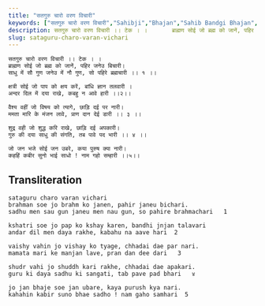 ```yaml
---
title: "सतगुरु चारो वरण विचारी"
keywords: ["सतगुरु चारो वरण विचारी","Sahibji","Bhajan","Sahib Bandgi Bhajan","Sant Kabir Bhajan","bhajan lyrics","साहिब बंदगी भजन","भजन"]
description: सतगुरु चारो वरण विचारी ।। टेक । ।       ब्राह्मण सोई जो ब्रह्म को जानें, पहिर जनेउ बिचारी।       साधु में सौ गुण जनेउ में नौ गुण, सो पहिरे ब्रह्मचार
slug: sataguru-charo-varan-vichari
---
```


  
    सतगुरु चारो वरण विचारी ।। टेक । ।  
    ब्राह्मण सोई जो ब्रह्म को जानें, पहिर जनेउ बिचारी।  
    साधु में सौ गुण जनेउ में नौ गुण, सो पहिरे ब्रह्मचारी ।। १ ।।  
  
    क्षत्री सोई जो पाप को क्षय करें, बांधि ज्ञान तलवारी ।  
    अन्दर दिल में दया राखे, कबहु न आवे हारी ।।२।।  
  
    वैश्य वहीं जो विषय को त्यागे, छाड़ि दई पर नारी।  
    ममता मारि के मंजन लावे, प्राण दान देई डारी ।। ३ ।।  
  
    शुद्र वही जो शुद्ध करि राखे, छाड़ि दई अपकारी।  
    गुरु की दया साधु की संगति, तब पावे पद भारी ।। ४ ।।  
  
    जो जन भजे सोई जन उबरे, कया पुरुष क्या नारी।  
    कहहिं कबीर सुनो भाई साधो ! नाम गहो सम्हारी ।।५।।  


## Transliteration

  
    sataguru charo varan vichari     
    brahman soe jo brahm ko janen, pahir janeu bichari.  
    sadhu men sau gun janeu men nau gun, so pahire brahmachari   1    
  
    kshatri soe jo pap ko kshay karen, bandhi jnjan talavari  
    andar dil men daya rakhe, kabahu na aave hari  2   
  
    vaishy vahin jo vishay ko tyage, chhadai dae par nari.  
    mamata mari ke manjan lave, pran dan dee dari   3    
  
    shudr vahi jo shuddh kari rakhe, chhadai dae apakari.  
    guru ki daya sadhu ki sangati, tab pave pad bhari   ४    
  
    jo jan bhaje soe jan ubare, kaya purush kya nari.  
    kahahin kabir suno bhae sadho ! nam gaho samhari  5   

  